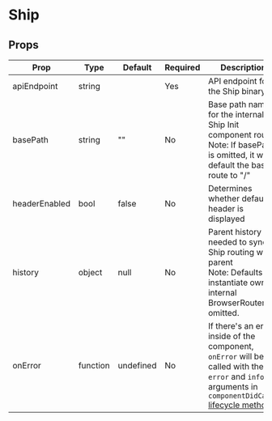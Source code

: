 Ship
====


Props
-----
Prop                  | Type     | Default                   | Required | Description
--------------------- | -------- | ------------------------- | -------- | -----------
apiEndpoint|string||Yes|API endpoint for the Ship binary
basePath|string|""|No|Base path name for the internal Ship Init component router<br>Note: If basePath is omitted, it will default the base route to "/"
headerEnabled|bool|false|No|Determines whether default header is displayed
history|object|null|No|Parent history needed to sync Ship routing with parent<br>Note: Defaults to instantiate own internal BrowserRouter if omitted.
onError|function|undefined|No|If there's an error inside of the component, `onError` will be called with the `error` and `info` arguments in `componentDidCatch` [lifecycle method](https://reactjs.org/docs/react-component.html#componentdidcatch).